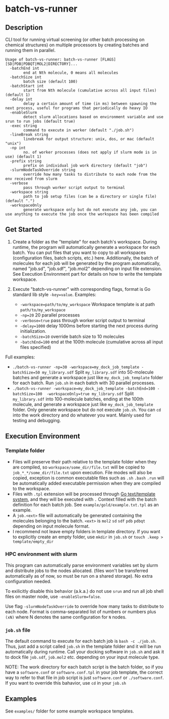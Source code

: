# batch-vs-runner

## Description

CLI tool for running virtual screening (or other batch processing on chemical structures) on multiple processors by creating batches and running them in parallel.

```
Usage of batch-vs-runner: batch-vs-runner [FLAGS] [SD|PDB|PDBQT|MOL2|DIRECTORY]...
  -batchEnd int
        end at Nth molecule, 0 means all molecules
  -batchSize int
        batch size (default 100)
  -batchStart int
        start from Nth molecule (cumulative across all input files) (default 1)
  -delay int
        delay a certain amount of time (in ms) between spawning the next process, useful for programs that periodically do heavy IO
  -enableSlurm
        detect slurm allocations based on environment variable and use srun to run jobs (default true)
  -exec string
        command to execute in worker (default "./job.sh")
  -lineBreak string
        linebreak for output structure: unix, dos, or mac (default "unix")
  -np int
        no. of worker processes (does not apply if slurm mode is in use) (default 1)
  -prefix string
        prefix on individual job work directory (default "job")
  -slurmNodeTaskOverride string
        override how many tasks to distribute to each node from the env received from slurm
  -verbose
        pass through worker script output to terminal
  -workspace string
        path to job setup files (can be a directory or single file) (default ".")
  -workspaceOnly
        generate workspace only but do not execute any job, you can use anything to execute the job once the workspace has been compiled
```

## Get Started

1. Create a folder as the "template" for each batch's workspace. During runtime, the program will automatically generate a workspace for each batch. You can put files that you want to copy to all workspaces (configuration files, batch scripts, etc.) here. Additionally, the batch of molecules for each job will be generated by the program automatically, named "job.sd", "job.sdf", "job.mol2" depending on input file extension. See Execution Environment part for details on how to write the template workspace.

2. Execute "batch-vs-runner" with corresponding flags, format is Go standard lib style `-key=value`. Examples:
    - `-workspace=path/to/my_workspace` Workspace template is at path `path/to/my_workspace`
    - `-np=20` 20 parallel processes
    - `-verbose=true` pass through worker script output to terminal
    - `-delay=1000` delay 1000ms before starting the next process during initialization.
    - `-batchSize=10` override batch size to 10 molecules
    - `-batchEnd=100` end at the 100th molecule (cumulative across all input files specified)

Full examples:
- `./batch-vs-runner -np=30 -workspace=my_dock_job_template -batchSize=50 my_library.sdf` Split `my_library.sdf` into 50-molecule batches and generate a workspace just like `my_dock_job_template` folder for each batch. Run `job.sh` in each batch with 30 parallel processes.
- `./batch-vs-runner -workspace=my_dock_job_template -batchEnd=100 -batchSize=100  -workspaceOnly=true my_library.sdf` Split `my_library.sdf` into 100-molecule batches, ending at the 100th molecule, and generate a workspace just like `my_dock_job_template` folder. Only generate workspace but do not execute `job.sh`. You can `cd` into the work directory and do whatever you want. Mainly used for testing and debugging.

## Execution Environment

### Template folder
- Files will preserve their path relative to the template folder when they are compiled, so `workspace/some_dir/file.txt` will be copied to `job_*_*/some_dir/file.txt` upon execution. File modes will also be copied, exception is common executable files such as `.sh` `.bash` `.run` will be automatically added executable permission when they are compiled to the workspace.
- Files with `.tpl` extension will be processed through [Go text/template system](https://pkg.go.dev/text/template), and they will be executed with `.` Context filled with the batch definition for each batch job. See `example/gold/example.txt.tpl` as an example.
- A `job.<ext>` file will automatically be generated containing the molecules belonging to the batch. `<ext>` is `mol2` `sd` `sdf` `pdb` `pdbqt` depending on input molecule format.
- I recommend not leave empty folders in template directory. If you want to explicitly create an empty folder, use `mkdir` in `job.sh` or `touch .keep > template/empty_dir`

### HPC environment with slurm

This program can automatically parse environment variables set by slurm and distribute jobs to the nodes allocated. (files won't be transferred automatically as of now, so must be run on a shared storage). No extra configuration needed.

To exilicitly disable this behavior (a.k.a.) do not use `srun` and run all job shell files on master node, use `-enableSlurm=false`.

Use flag `-slurmNodeTaskOverride` to override how many tasks to distribute to each node. Format is comma-separated list of numbers or numbers plus `(xN)` where N denotes the same configuration for `N` nodes.

### `job.sh` file

The default command to execute for each batch job is `bash -c ./job.sh`. Thus, just add a script called `job.sh` in the template folder and it will be run automatically during runtime. Call your docking software in `job.sh` and ask it to dock file `job.sdf`, `job.mol2` etc. depending on your input molecule type.

NOTE: The work directory for each batch script is the batch folder, so if you have a `software.conf` or `software.conf.tpl` in your job template, the correct way to refer to that file in job script is just `software.conf` or `./software.conf`. If you want to override this bahavior, use `cd` in your `job.sh`

## Examples

See `examples/` folder for some example workspace templates.
